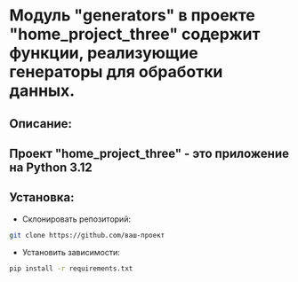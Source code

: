 # Модуль "generators" в проекте "home_project_three" содержит функции, реализующие генераторы для обработки данных.
## Описание:
## Проект "home_project_three" - это приложение на Python 3.12
## Установка:
- Склонировать репозиторий:
```bash
git clone https://github.com/ваш-проект
```
- Установить зависимости:
```bash
pip install -r requirements.txt
```
